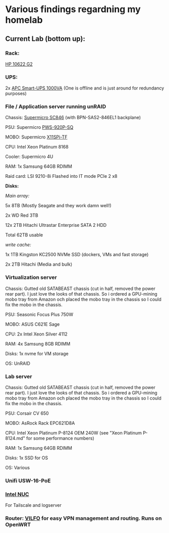 # Various findings regardning my homelab

## Current Lab (bottom up):

### Rack:
[HP 10622 G2](https://cdn.cnetcontent.com/72/86/7286f4ef-70b7-41c9-b13c-1e88ae3dee7f.pdf)

### UPS:
2x [APC Smart-UPS 1000VA](https://www.apc.com/shop/us/en/products/APC-Smart-UPS-1000VA-USB-Serial-230V/P-SUA1000I) (One is offline and is just around for redundancy purposes)

### File / Application server running unRAID
Chassis: [Supermicro SC846](https://www.supermicro.com/products/chassis/4U/846/SC846E1-R900.cfm) (with BPN-SAS2-846EL1 backplane)

PSU: Supermicro [PWS-920P-SQ](https://store.supermicro.com/920w-1u-pws-920p-sq.html)

MOBO: Supermicro [X11SPi-TF](https://www.supermicro.com/en/products/motherboard/x11spi-tf)

CPU: Intel Xeon Platinum 8168 

Cooler: Supermicro 4U

RAM: 1x Samsung 64GB RDIMM

Raid card: LSI 9210-8i Flashed into IT mode PCIe 2 x8

**Disks:**

*Main array:*

5x 8TB (Mostly Seagate and they work damn well!)

2x WD Red 3TB

12x 2TB Hitachi Ultrastar Enterprise SATA 2 HDD

Total 62TB usable


*write cache:*

1x 1TB Kingston KC2500 NVMe SSD (dockers, VMs and fast storage)

2x 2TB Hitachi (Media and bulk)


### Virtualization server
Chassis: Gutted old SATABEAST chassis (cut in half, removed the power rear part). I just love the looks of that chassis. So i ordered a GPU-mining mobo tray from Amazon och placed the mobo tray in the chassis so I could fix the mobo in the chassis.

PSU: Seasonic Focus Plus 750W

MOBO: ASUS C621E Sage

CPU: 2x Intel Xeon Silver 4112

RAM: 4x Samsung 8GB RDIMM

Disks: 1x nvme for VM storage

OS: UnRAID

### Lab server
Chassis: Gutted old SATABEAST chassis (cut in half, removed the power rear part). I just love the looks of that chassis. So i ordered a GPU-mining mobo tray from Amazon och placed the mobo tray in the chassis so I could fix the mobo in the chassis.

PSU: Corsair CV 650

MOBO: AsRock Rack EPC621D8A

CPU: Intel Xeon Platinum P-8124 OEM 240W (see "Xeon Platinum P-8124.md" for some performance numbers)

RAM: 1x Samsung 64GB RDIMM

Disks: 1x SSD for OS

OS: Various

### Unifi USW-16-PoE

### [Intel NUC](https://ark.intel.com/content/www/us/en/ark/products/87740/intel-nuc-kit-nuc5ppyh.html) 

For Tailscale and logserver

### Router: [VILFO](https://www.vilfo.com) for easy VPN management and routing. Runs on OpenWRT
